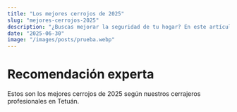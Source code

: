 ```yaml
---
title: "Los mejores cerrojos de 2025"
slug: "mejores-cerrojos-2025"
description: "¿Buscas mejorar la seguridad de tu hogar? En este artículo te presentamos los mejores cerrojos de 2025 recomendados por nuestros cerrajeros profesionales en Tetuán. Analizamos los modelos más seguros, resistentes y con mejor relación calidad-precio del mercado. Si vives en Madrid y quieres proteger tu puerta con la última tecnología en cerrajería, no te pierdas esta guía. Contamos con años de experiencia instalando cerrojos en la zona de Tetuán, y sabemos cuáles funcionan de verdad. Confía en un cerrajero local que conoce las necesidades del barrio. Seguridad, confianza y rapidez: eso es lo que ofrecemos."
date: "2025-06-30"
image: "/images/posts/prueba.webp"
---
```


# Recomendación experta

Estos son los mejores cerrojos de 2025 según nuestros cerrajeros profesionales en Tetuán.
